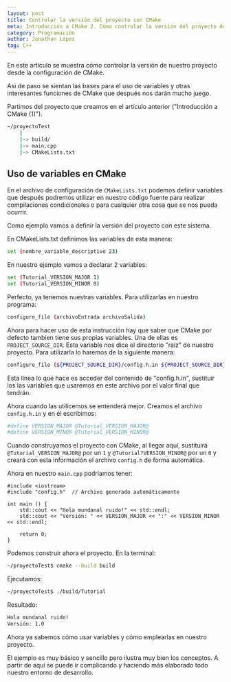 ```yaml
---
layout: post
title: Controlar la versión del proyecto con CMake
meta: Introducción a CMake 2. Cómo controlar la versión del proyecto desde la configuración de CMake
category: Programación
author: Jonathan López
tag: C++
---
```


En este artículo se muestra cómo controlar la versión de nuestro proyecto desde la configuración de CMake. 

Asi de paso se sientan las bases para el uso de variables y otras interesantes funciones de CMake que después nos darán mucho juego.

Partimos del proyecto que creamos en el artículo anterior ("Introducción a CMake (1)").


~~~ bash
~/proyectoTest
    |
    |-> build/
    |-> main.cpp
    |-> CMakeLists.txt
~~~
    
## Uso de variables en CMake

En el archivo de configuración de `CMakeLists.txt` podemos definir variables que después podremos utilizar en nuestro código fuente para realizar compilaciones condicionales o para cualquier otra cosa que se nos pueda ocurrir.

Como ejemplo vamos a definir la versión del proyecto con este sistema.

En CMakeLists.txt definimos las variables de esta manera:

~~~ bash
set (nombre_variable_descriptivo 23)
~~~

En nuestro ejemplo vamos a declarar 2 variables:

~~~ bash
set (Tutorial_VERSION_MAJOR 1)
set (Tutorial_VERSION_MINOR 0)
~~~

Perfecto, ya tenemos nuestras variables. Para utilizarlas en nuestro programa:

~~~ bash
configure_file (archivoEntrada archivoSalida)
~~~

Ahora para hacer uso de esta instrucción hay que saber que CMake por defecto tambien tiene sus propias variables. Una de ellas es `PROJECT_SOURCE_DIR`. Esta variable nos dice el directorio "raíz" de nuestro proyecto. Para utilizarla lo haremos de la siguiente manera:

~~~ bash
configure_file (${PROJECT_SOURCE_DIR}/config.h.in ${PROJECT_SOURCE_DIR}/config.h)
~~~

Esta línea lo que hace es acceder del contenido de "config.h.in", sustituir los las variables que usaremos en este archivo por el valor final que tendrán.

Ahora cuando las utilicemos se entenderá mejor. Creamos el archivo `config.h.in` y en él escribimos:

~~~ bash
#define VERSION_MAJOR @Tutorial_VERSION_MAJOR@
#define VERSION_MINOR @Tutorial_VERSION_MINOR@
~~~

Cuando construyamos el proyecto con CMake, al llegar aquí, sustituirá `@Tutorial_VERSION_MAJOR@` por un `1` y `@Tutorial?VERSION_MINOR@` por un `0` y creará con esta información el archivo `config.h` de forma automática.

Ahora en nuestro `main.cpp` podríamos tener:

~~~ 
#include <iostream>
#include "config.h"  // Archivo generado automáticamente

int main () {
    std::cout << "Hola mundanal ruido!" << std::endl;
    std::cout << "Versión: " << VERSION_MAJOR << ":" << VERSION_MINOR << std::endl;

    return 0;
}
~~~

Podemos construir ahora el proyecto. En la terminal:

~~~ bash
~/proyectoTest$ cmake --build build
~~~

Ejecutamos:

~~~ bash
~/proyectoTest$ ./build/Tutorial
~~~

Resultado:

~~~ bash
Hola mundanal ruido!
Versión: 1.0
~~~

Ahora ya sabemos cómo usar variables y cómo emplearlas en nuestro proyecto.

El ejemplo es muy básico y sencillo pero ilustra muy bien los conceptos. A partir de aquí se puede ir complicando y haciendo más elaborado todo nuestro entorno de desarrollo.